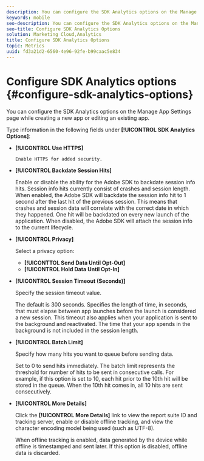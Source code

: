 ```yaml
---
description: You can configure the SDK Analytics options on the Manage App Settings page while creating a new app or editing an existing app.
keywords: mobile
seo-description: You can configure the SDK Analytics options on the Manage App Settings page while creating a new app or editing an existing app.
seo-title: Configure SDK Analytics Options
solution: Marketing Cloud,Analytics
title: Configure SDK Analytics Options
topic: Metrics
uuid: fd3a21d2-6560-4e96-92fe-b99caac5e834
---
```


# Configure SDK Analytics options {#configure-sdk-analytics-options}

You can configure the SDK Analytics options on the Manage App Settings page while creating a new app or editing an existing app.

Type information in the following fields under **[!UICONTROL SDK Analytics Options]**:

* **[!UICONTROL Use HTTPS]**
  
      Enable HTTPS for added security.  

* **[!UICONTROL Backdate Session Hits]**
  
  Enable or disable the ability for the Adobe SDK to backdate session info hits. Session info hits currently consist of crashes and session length. When enabled, the Adobe SDK will backdate the session info hit to 1 second after the last hit of the previous session. This means that crashes and session data will correlate with the correct date in which they happened. One hit will be backdated on every new launch of the application. When disabled, the Adobe SDK will attach the session info to the current lifecycle.

* **[!UICONTROL Privacy]**

  Select a privacy option:  

  * **[!UICONTTOL Send Data Until Opt-Out]**
  * **[!UICONTROL Hold Data Until Opt-In]**

* **[!UICONTROL Session Timeout (Seconds)]**

  Specify the session timeout value. 
  
  The default is 300 seconds. Specifies the length of time, in seconds, that must elapse between app launches before the launch is considered a new session. This timeout also applies when your application is sent to the background and reactivated. The time that your app spends in the background is not included in the session length.

* **[!UICONTROL Batch Limit]**

  Specify how many hits you want to queue before sending data. 
  
  Set to 0 to send hits immediately. The batch limit represents the threshold for number of hits to be sent in consecutive calls. For example, if this option is set to 10, each hit prior to the 10th hit will be stored in the queue. When the 10th hit comes in, all 10 hits are sent consecutively.  

* **[!UICONTROL More Details]**

  Click the **[!UICONTROL More Details]** link to view the report suite ID and tracking server, enable or disable offline tracking, and view the character encoding model being used (such as UTF-8). 
  
  When offline tracking is enabled, data generated by the device while offline is timestamped and sent later. If this option is disabled, offline data is discarded.